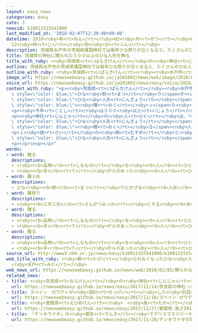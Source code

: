 ```yaml
---
layout: easy_news
categories: easy
cate: 3
newsid: k10011315541000
last_modified_at: '2018-02-07T12:30:00+09:00'
datetime: 2018<ruby>年<rt>ねん</rt></ruby>02<ruby>月<rt>がつ</rt></ruby>07<ruby>日<rt>にち</rt></ruby>
  12<ruby>時<rt>じ</rt></ruby>30<ruby>分<rt>ふん</rt></ruby>
description: 茨城県水戸市の茨城県護国神社では毎年ひな祭りが近くなると、たくさんのひな人形を飾ります。
title: 茨城県の神社に贈られた５００以上のひな人形を飾る
title_with_ruby: <ruby>茨城県<rt>いばらきけん</rt></ruby>の<ruby>神社<rt>じんじゃ</rt></ruby>に<ruby>贈<rt>おく</rt></ruby>られた５００<ruby>以上<rt>いじょう</rt></ruby>のひな<ruby>人形<rt>にんぎょう</rt></ruby>を<ruby>飾<rt>かざ</rt></ruby>る
outline: 茨城県水戸市の茨城県護国神社では毎年ひな祭りが近くなると、たくさんのひな人形を飾ります。
outline_with_ruby: <ruby>茨城県<rt>いばらきけん</rt></ruby><ruby>水戸市<rt>みとし</rt></ruby>の<ruby>茨城県<rt>いばらきけん</rt></ruby><ruby>護国<rt>ごこく</rt></ruby><ruby>神社<rt>じんじゃ</rt></ruby>では<ruby>毎年<rt>まいとし</rt></ruby>ひな<ruby>祭<rt>まつ</rt></ruby>りが<ruby>近<rt>ちか</rt></ruby>くなると、たくさんのひな<ruby>人形<rt>にんぎょう</rt></ruby>を<ruby>飾<rt>かざ</rt></ruby>ります。
image_url: https://newswebeasy.github.io/ja201802/news/web/image/2018/02/05/K10011315541_1802051235_1802051243_01_03.jpg
voice_url: https://newswebeasy.github.io/ja201802/news/easy/voice/2018/02/07/k10011315541000.mp3
content_with_ruby: "<p><ruby>茨城県<rt>いばらきけん</rt></ruby><ruby>水戸市<rt>みとし</rt></ruby>の<ruby>茨城県<rt>いばらきけん</rt></ruby><ruby>護国<rt>ごこく</rt></ruby><ruby>神社<rt>じんじゃ</rt></ruby>では<ruby>毎年<rt>まいとし</rt></ruby><span\
  \ style=\"color: blue;\">ひな<ruby>祭<rt>まつ</rt></ruby>り</span>が<ruby>近<rt>ちか</rt></ruby>くなると、たくさんの<span\
  \ style=\"color: blue;\">ひな<ruby>人形<rt>にんぎょう</rt></ruby></span>を<ruby>飾<rt>かざ</rt></ruby>ります。この<ruby>人形<rt>にんぎょう</rt></ruby>は、<ruby>家<rt>いえ</rt></ruby>に<ruby>飾<rt>かざ</rt></ruby>らなくなった<ruby>人<rt>ひと</rt></ruby>たちが<ruby>神社<rt>じんじゃ</rt></ruby>に<span\
  \ style=\"color: blue;\"><ruby>贈<rt>おく</rt></ruby>っ</span>た<ruby>人形<rt>にんぎょう</rt></ruby>です。</p>\n\
  <p><ruby>今年<rt>ことし</rt></ruby>は５００<ruby>以上<rt>いじょう</rt></ruby>の<ruby>人形<rt>にんぎょう</rt></ruby>を<ruby>飾<rt>かざ</rt></ruby>っています。１００<ruby>年<rt>ねん</rt></ruby>ぐらい<ruby>前<rt>まえ</rt></ruby>に<ruby>作<rt>つく</rt></ruby>られた「<ruby>宮入<rt>みやい</rt></ruby>りびな」は、<ruby>人形<rt>にんぎょう</rt></ruby>が<ruby>建物<rt>たてもの</rt></ruby>の<ruby>中<rt>なか</rt></ruby>に<ruby>入<rt>はい</rt></ruby>っています。</p>\n\
  <p><ruby>神社<rt>じんじゃ</rt></ruby>の<ruby>人<rt>ひと</rt></ruby>は、「<ruby>人形<rt>にんぎょう</rt></ruby>を<ruby>飾<rt>かざ</rt></ruby>る<ruby>場所<rt>ばしょ</rt></ruby>がない」とか、「<ruby>子<rt>こ</rt></ruby>どもが<ruby>大<rt>おお</rt></ruby>きくなって<ruby>飾<rt>かざ</rt></ruby>らなくなった」などの<ruby>理由<rt>りゆう</rt></ruby>で<span\
  \ style=\"color: blue;\">ひな<ruby>人形<rt>にんぎょう</rt></ruby></span>を<ruby>神社<rt>じんじゃ</rt></ruby>に<span\
  \ style=\"color: blue;\"><ruby>贈<rt>おく</rt></ruby>る</span><ruby>人<rt>ひと</rt></ruby>が<ruby>増<rt>ふ</rt></ruby>えていると<ruby>話<rt>はな</rt></ruby>しています。</p>\n\
  <p>１<ruby>歳<rt>さい</rt></ruby>の<ruby>娘<rt>むすめ</rt></ruby>と<ruby>見<rt>み</rt></ruby>に<ruby>来<rt>き</rt></ruby>た<ruby>女性<rt>じょせい</rt></ruby>は「たくさんの<span\
  \ style=\"color: blue;\">ひな<ruby>人形<rt>にんぎょう</rt></ruby></span>があって、とてもきれいで<ruby>驚<rt>おどろ</rt></ruby>きました」と<ruby>話<rt>はな</rt></ruby>していました。</p>\n\
  <p></p>\n<p></p>"
words:
- word: 贈る
  descriptions:
  - <ruby><rb>品物</rb><rt>しなもの</rt></ruby>を<ruby><rb>人</rb><rt>ひと</rt></ruby>にあげる。プレゼントする。
  - <ruby><rb>手</rb><rt>て</rt></ruby>がらのあった<ruby><rb>人</rb><rt>ひと</rt></ruby>に、<ruby><rb>位</rb><rt>くらい</rt></ruby>やくんしょうなどをあたえる。
- word: 雛人形
  descriptions:
  - ひな<ruby><rb>祭</rb><rt>まつ</rt></ruby>りにかざる<ruby><rb>人形</rb><rt>にんぎょう</rt></ruby>。
- word: 雛祭り
  descriptions:
  - <ruby><rb>三月三日</rb><rt>さんがつみっか</rt></ruby>にする<ruby><rb>女</rb><rt>おんな</rt></ruby>の<ruby><rb>子</rb><rt>こ</rt></ruby>の<ruby><rb>幸</rb><rt>しあわ</rt></ruby>せをいのるお<ruby><rb>祭</rb><rt>まつ</rt></ruby>り。ひな<ruby><rb>人形</rb><rt>にんぎょう</rt></ruby>をかざり、<ruby><rb>白酒</rb><rt>しろざけ</rt></ruby>や、あられ・ひしもち、<ruby><rb>桃</rb><rt>もも</rt></ruby>の<ruby><rb>花</rb><rt>はな</rt></ruby>などを<ruby><rb>供</rb><rt>そな</rt></ruby>える。<ruby><rb>桃</rb><rt>もも</rt></ruby>の<ruby><rb>節句</rb><rt>せっく</rt></ruby>。ひなの<ruby><rb>節句</rb><rt>せっく</rt></ruby>。
- word: 贈る
  descriptions:
  - <ruby><rb>品物</rb><rt>しなもの</rt></ruby>を<ruby><rb>人</rb><rt>ひと</rt></ruby>にあげる。プレゼントする。
  - <ruby><rb>手</rb><rt>て</rt></ruby>がらのあった<ruby><rb>人</rb><rt>ひと</rt></ruby>に、<ruby><rb>位</rb><rt>くらい</rt></ruby>やくんしょうなどをあたえる。
- word: 贈る
  descriptions:
  - <ruby><rb>品物</rb><rt>しなもの</rt></ruby>を<ruby><rb>人</rb><rt>ひと</rt></ruby>にあげる。プレゼントする。
  - <ruby><rb>手</rb><rt>て</rt></ruby>がらのあった<ruby><rb>人</rb><rt>ひと</rt></ruby>に、<ruby><rb>位</rb><rt>くらい</rt></ruby>やくんしょうなどをあたえる。
source_url: http://www3.nhk.or.jp/news/easy/k10011315541000/k10011315541000.html
web_title_with_ruby: <ruby>飾<rt>かざ</rt></ruby>られなくなったひな<ruby>人形<rt>にんぎょう</rt></ruby><ruby>展示<rt>てんじ</rt></ruby>
  <ruby>水戸<rt>みと</rt></ruby>
web_news_url: https://newswebeasy.github.io/news/web/2018/02/05/飾られなくなったひな人形展示-水戸
related_news:
- title: <ruby>奈良県<rt>ならけん</rt></ruby>の<ruby>神社<rt>じんじゃ</rt></ruby>　いいお<ruby>酒<rt>さけ</rt></ruby>ができるように<ruby>新<rt>あたら</rt></ruby>しい<ruby>杉玉<rt>すぎたま</rt></ruby>を<ruby>飾<rt>かざ</rt></ruby>る
  url: https://newswebeasy.github.io/news/easy/2017/11/14/奈良県の神社-いいお酒ができるように新しい杉玉を飾る
- title: スペイン　ガウディが<ruby>設計<rt>せっけい</rt></ruby>した<ruby>別荘<rt>べっそう</rt></ruby>の<ruby>中<rt>なか</rt></ruby>を<ruby>見<rt>み</rt></ruby>ることができる
  url: https://newswebeasy.github.io/news/easy/2017/11/16/スペイン-ガウディが設計した別荘の中を見ることができる
- title: <ruby>愛媛県<rt>えひめけん</rt></ruby>　<ruby>高<rt>たか</rt></ruby>さ２０．１８ｍの<ruby>門松<rt>かどまつ</rt></ruby>を<ruby>飾<rt>かざ</rt></ruby>る
  url: https://newswebeasy.github.io/news/easy/2017/12/27/愛媛県-高さ2018mの門松を飾る
- title: 「デンキウナギ」の<ruby>電気<rt>でんき</rt></ruby>でクリスマスツリーが<ruby>光<rt>ひか</rt></ruby>る
  url: https://newswebeasy.github.io/news/easy/2017/11/28/デンキウナギの電気でクリスマスツリーが光る
...
```

